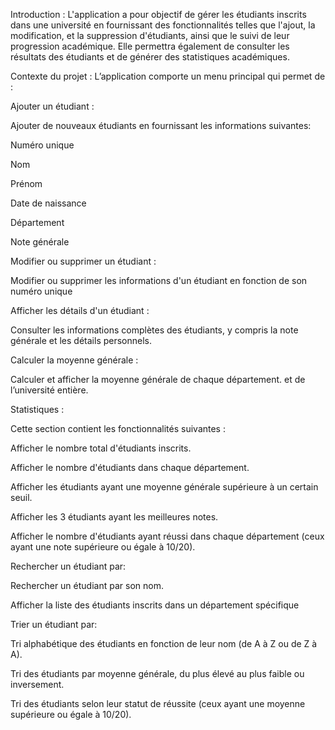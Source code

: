 Introduction :
L'application a pour objectif de gérer les étudiants inscrits dans une université en fournissant des fonctionnalités telles que l'ajout, la modification, et la suppression d'étudiants, ainsi que le suivi de leur progression académique. Elle permettra également de consulter les résultats des étudiants et de générer des statistiques académiques.

Contexte du projet :
L’application comporte un menu principal qui permet de :


Ajouter un étudiant :

Ajouter de nouveaux étudiants en fournissant les informations suivantes:

Numéro unique

Nom

Prénom

Date de naissance

Département

Note générale

Modifier ou supprimer un étudiant :

Modifier ou supprimer les informations d'un étudiant en fonction de son numéro unique

Afficher les détails d'un étudiant :

Consulter les informations complètes des étudiants, y compris la note générale et les détails personnels.

Calculer la moyenne générale :

Calculer et afficher la moyenne générale de chaque département. et de l’université entière.

Statistiques :

Cette section contient les fonctionnalités suivantes :

Afficher le nombre total d'étudiants inscrits.

Afficher le nombre d'étudiants dans chaque département.

Afficher les étudiants ayant une moyenne générale supérieure à un certain seuil.

Afficher les 3 étudiants ayant les meilleures notes.

Afficher le nombre d'étudiants ayant réussi dans chaque département (ceux ayant une note supérieure ou égale à 10/20).

Rechercher un étudiant par:

Rechercher un étudiant par son nom.

Afficher la liste des étudiants inscrits dans un département spécifique

Trier un étudiant par:

Tri alphabétique des étudiants en fonction de leur nom (de A à Z ou de Z à A).

Tri des étudiants par moyenne générale, du plus élevé au plus faible ou inversement.

Tri des étudiants selon leur statut de réussite (ceux ayant une moyenne supérieure ou égale à 10/20).

